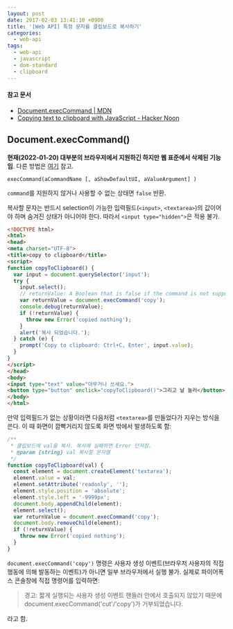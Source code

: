 ```yaml
---
layout: post
date: 2017-02-03 13:41:10 +0900
title: '[Web API] 특정 문자를 클립보드로 복사하기'
categories:
  - web-api
tags:
  - web-api
  - javascript
  - dom-standard
  - clipboard
---
```


#### 참고 문서

- [Document.execCommand \| MDN](https://developer.mozilla.org/en-US/docs/Web/API/Document/execCommand)
- [Copying text to clipboard with JavaScript - Hacker Noon](https://hackernoon.com/copying-text-to-clipboard-with-javascript-df4d4988697f)


## Document.execCommand()

**현재(2022-01-20) 대부분의 브라우저에서 지원하긴 하지만 웹 표준에서 삭제된 기능임**. 다른 방법은 [여기](https://stackoverflow.com/questions/60581285/execcommand-is-now-obsolete-whats-the-alternative) 참고.

```
execCommand(aCommandName [, aShowDefaultUI, aValueArgument] )
```

`command`를 지원하지 않거나 사용할 수 없는 상태면 `false` 반환.

복사할 문자는 반드시 selection이 가능한 입력필드(`<input>`, `<textarea>`)의 값이어야 하며 숨겨진 상태가 아니어야 한다. 따라서 `<input type="hidden">`은 적용 불가.

```html
<!DOCTYPE html>
<html>
<head>
<meta charset="UTF-8">
<title>copy to clipboard</title>
<script>
function copyToClipboard() {
  var input = document.querySelector('input');
  try {
    input.select();
    // returnValue: A Boolean that is false if the command is not supported or enabled.
    var returnValue = document.execCommand('copy');
    console.debug(returnValue);
    if (!returnValue) {
      throw new Error('copied nothing');
    }
    alert('복사 되었습니다.');
  } catch (e) {
    prompt('Copy to clipboard: Ctrl+C, Enter', input.value);
  }
}
</script>
</head>
<body>
<input type="text" value="아무거나 쓰세요.">
<button type="button" onclick="copyToClipboard()">그리고 날 눌러</button>
</body>
</html>
```

만약 입력필드가 없는 상황이라면 다음처럼 `<textarea>`를 만들었다가 지우는 방식을 쓴다. 이 때 화면이 깜빡거리지 않도록 화면 밖에서 발생하도록 함:

```js
/**
 * 클립보드에 val을 복사. 복사에 실패하면 Error 던져짐.
 * @param {string} val 복사할 문자열
 */
function copyToClipboard(val) {
  const element = document.createElement('textarea');
  element.value = val;
  element.setAttribute('readonly', '');
  element.style.position = 'absolute';
  element.style.left = '-9999px';
  document.body.appendChild(element);
  element.select();
  var returnValue = document.execCommand('copy');
  document.body.removeChild(element);
  if (!returnValue) {
    throw new Error('copied nothing');
  }
}
```

`document.execCommand('copy')` 명령은 사용자 생성 이벤트(브라우저 사용자의 직접 행동에 의해 발동하는 이벤트)가 아니면 일부 브라우저에서 실행 불가. 실제로 파이어폭스 콘솔창에 직접 명령어를 입력하면:

> 경고: 짧게 실행되는 사용자 생성 이벤트 핸들러 안에서 호출되지 않았기 때문에 document.execCommand('cut'/'copy')가 거부되었습니다.

라고 함.
